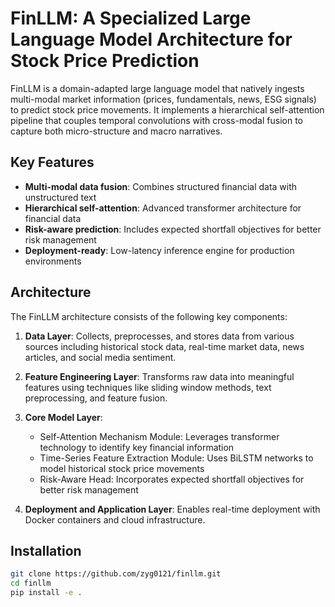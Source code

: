 # FinLLM: A Specialized Large Language Model Architecture for Stock Price Prediction

FinLLM is a domain-adapted large language model that natively ingests multi-modal market information (prices, fundamentals, news, ESG signals) to predict stock price movements. It implements a hierarchical self-attention pipeline that couples temporal convolutions with cross-modal fusion to capture both micro-structure and macro narratives.

## Key Features

- **Multi-modal data fusion**: Combines structured financial data with unstructured text
- **Hierarchical self-attention**: Advanced transformer architecture for financial data
- **Risk-aware prediction**: Includes expected shortfall objectives for better risk management
- **Deployment-ready**: Low-latency inference engine for production environments

## Architecture

The FinLLM architecture consists of the following key components:

1. **Data Layer**: Collects, preprocesses, and stores data from various sources including historical stock data, real-time market data, news articles, and social media sentiment.

2. **Feature Engineering Layer**: Transforms raw data into meaningful features using techniques like sliding window methods, text preprocessing, and feature fusion.

3. **Core Model Layer**:
   - Self-Attention Mechanism Module: Leverages transformer technology to identify key financial information
   - Time-Series Feature Extraction Module: Uses BiLSTM networks to model historical stock price movements
   - Risk-Aware Head: Incorporates expected shortfall objectives for better risk management

4. **Deployment and Application Layer**: Enables real-time deployment with Docker containers and cloud infrastructure.

## Installation

```bash
git clone https://github.com/zyg0121/finllm.git
cd finllm
pip install -e .